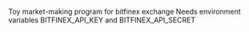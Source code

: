 Toy market-making program for bitfinex exchange
Needs environment variables BITFINEX_API_KEY and BITFINEX_API_SECRET
